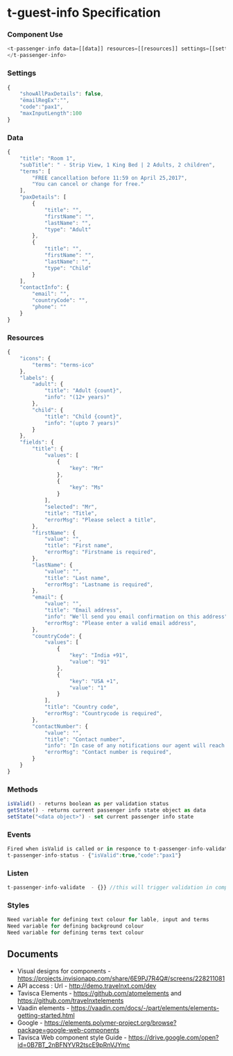 # t-guest-info Specification

### Component Use
```javascript
<t-passenger-info data=[[data]] resources=[[resources]] settings=[[settings]]>
</t-passenger-info>
```

### Settings
```javascript
{
    "showAllPaxDetails": false,
    "ëmailRegEx":"",
    "code":"pax1",
    "maxInputLength":100
}
```

### Data
```javascript
{
    "title": "Room 1",
    "subTitle": " - Strip View, 1 King Bed | 2 Adults, 2 children",
    "terms": [
        "FREE cancellation before 11:59 on April 25,2017",
        "You can cancel or change for free."
    ],
    "paxDetails": [
        {
            "title": "",
            "firstName": "",
            "lastName": "",
            "type": "Adult"
        },
        {
            "title": "",
            "firstName": "",
            "lastName": "",
            "type": "Child"
        }
    ],
    "contactInfo": {
        "email": "",
        "countryCode": "",
        "phone": ""
    }
}
```

### Resources
```javascript
{
    "icons": {
        "terms": "terms-ico"
    },
    "labels": {
        "adult": {
            "title": "Adult {count}",
            "info": "(12+ years)"
        },
        "child": {
            "title": "Child {count}",
            "info": "(upto 7 years)"
        }
    },
    "fields": {
        "title": {
            "values": [
                {
                    "key": "Mr"
                },
                {
                    "key": "Ms"
                }
            ],
            "selected": "Mr",
            "title": "Title",
            "errorMsg": "Please select a title",
        },
        "firstName": {
            "value": "",
            "title": "First name",
            "errorMsg": "Firstname is required",
        },
        "lastName": {
            "value": "",
            "title": "Last name",
            "errorMsg": "Lastname is required",
        },
        "email": {
            "value": "",
            "title": "Email address",
            "info": "We'll send you email confirmation on this address",
            "errorMsg": "Please enter a valid email address",
        },
        "countryCode": {
            "values": [
                {
                    "key": "India +91",
                    "value": "91"
                },
                {
                    "key": "USA +1",
                    "value": "1"
                }
            ],
            "title": "Country code",
            "errorMsg": "Countrycode is required",
        },
        "contactNumber": {
            "value": "",
            "title": "Contact number",
            "info": "In case of any notifications our agent will reach you on this number",
            "errorMsg": "Contact number is required",
        }
    }
}
```


### Methods
```javascript
isValid() - returns boolean as per validation status
getState() - returns current passenger info state object as data 
setState("<data object>") - set current passenger info state  
```

### Events
```javascript
Fired when isValid is called or in responce to t-passenger-info-validate event 
t-passenger-info-status - {"isValid":true,"code":"pax1"}
```

### Listen
```javascript
t-passenger-info-validate  - {}} //this will trigger validation in component
```


### Styles
```javascript
Need variable for defining text colour for lable, input and terms
Need variable for defining background colour
Need variable for defining terms text colour
```
## Documents
- Visual designs for components - https://projects.invisionapp.com/share/6E9PJ7R4Q#/screens/228211081
- API access : Url - http://demo.travelnxt.com/dev
- Tavisca Elements - https://github.com/atomelements and https://github.com/travelnxtelements
- Vaadin elements - https://vaadin.com/docs/-/part/elements/elements-getting-started.html
- Google - https://elements.polymer-project.org/browse?package=google-web-components
- Tavisca Web component style Guide - https://drive.google.com/open?id=0B7BT_2nBFNYVR2tscE9pRnVJYmc
